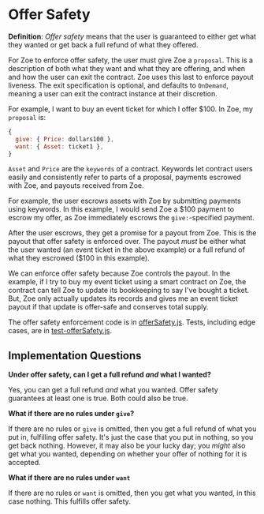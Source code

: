 # Offer Safety

<Zoe-Version/>

**Definition**: *Offer safety* means that the user is guaranteed to either
get what they wanted or get back a full refund of what they offered.

For Zoe to enforce offer safety, the user must
give Zoe a `proposal`. This is a description of both what they want and what
they are offering, and when and how the user can exit the contract. Zoe uses
this last to enforce payout liveness. The exit specification is optional, and
defaults to `OnDemand`, meaning a user can exit the contract instance at their
discretion. 

For example, I want to buy an event ticket for which I offer $100. In Zoe, 
my `proposal` is:

```js
{
  give: { Price: dollars100 },
  want: { Asset: ticket1 },
}
```
`Asset` and `Price` are the `keywords` of a contract. Keywords
let contract users easily and consistently refer to parts of
a proposal, payments escrowed with Zoe, and payouts received from Zoe.

For example, the user escrows assets with Zoe by submitting payments
using keywords. In this example, I would send Zoe a $100 payment to
escrow my offer, as Zoe immediately escrows the `give:`-specified payment.

After the user escrows, they get a promise for a payout from Zoe.
This is the payout that offer safety is enforced over. The payout *must*
be either what the user wanted (an event ticket in the above example)
or a full refund of what they escrowed ($100 in this example).

We can enforce offer safety because Zoe controls the payout. In the example, 
if I try to buy my event ticket using a smart contract on Zoe, the contract
can tell Zoe to update its bookkeeping to say I've bought a ticket.
But, Zoe only actually updates its records and gives me an event ticket
payout if that update is offer-safe and conserves total supply.

The offer safety enforcement code is in
[offerSafety.js](https://github.com/Agoric/agoric-sdk/blob/master/packages/zoe/src/contractFacet/offerSafety.js).
Tests, including edge cases, are in [test-offerSafety.js](https://github.com/Agoric/agoric-sdk/blob/master/packages/zoe/test/unitTests/test-offerSafety.js).

## Implementation Questions

**Under offer safety, can I get a full refund *and* what I wanted?**

Yes, you can get a full refund *and* what you wanted. Offer safety guarantees at least 
one is true. Both could also be true.

**What if there are no rules under `give`?**

If there are no rules or `give` is omitted, then you get a full refund
of what you put in, fulfilling offer safety. It's just the case that
you put in nothing, so you get back nothing. However, it may also be
your lucky day; you *might* also get what you wanted, depending on whether your offer of
nothing for it is accepted.

**What if there are no rules under `want`**

If there are no rules or `want` is omitted, then you get what
you wanted, in this case nothing. This fulfills offer safety.
